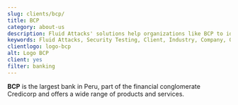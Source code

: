 ```yaml
---
slug: clients/bcp/
title: BCP
category: about-us
description: Fluid Attacks' solutions help organizations like BCP to identify security vulnerabilities in their systems and manage their attack surfaces.
keywords: Fluid Attacks, Security Testing, Client, Industry, Company, Organization, Pentesting, Ethical Hacking, BCP
clientlogo: logo-bcp
alt: Logo BCP
client: yes
filter: banking
---
```


**BCP** is the largest bank in Peru,
part of the financial conglomerate Credicorp
and offers a wide range of products and services.
